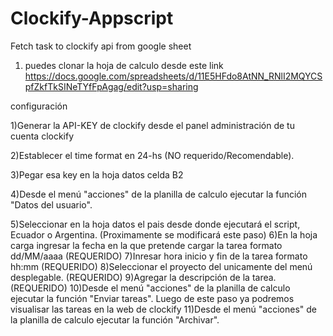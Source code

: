 # Clockify-Appscript
Fetch task to clockify api from google sheet

1) puedes clonar la hoja de calculo desde este link https://docs.google.com/spreadsheets/d/11E5HFdo8AtNN_RNlI2MQYCSpfZkfTkSINeTYfFpAgag/edit?usp=sharing


configuración 

1)Generar la API-KEY de clockify desde el panel administración de tu cuenta clockify

2)Establecer el time format en 24-hs (NO requerido/Recomendable).

3)Pegar esa key en la hoja datos celda B2

4)Desde el menú "acciones" de la planilla de calculo ejecutar la función "Datos del usuario".

5)Seleccionar en la hoja datos el pais desde donde ejecutará el script, Ecuador o Argentina. (Proximamente se modificará este paso)
6)En la hoja carga ingresar la fecha en la que pretende cargar la tarea formato dd/MM/aaaa (REQUERIDO)
7)Inresar hora inicio y fin de la tarea formato hh:mm (REQUERIDO)
8)Seleccionar el proyecto del unicamente del menú desplegable. (REQUERIDO)
9)Agregar la descripción de la tarea. (REQUERIDO)
10)Desde el menú "acciones" de la planilla de calculo ejecutar la función "Enviar tareas". Luego de este paso ya podremos visualisar las tareas en la web de clockify
11)Desde el menú "acciones" de la planilla de calculo ejecutar la función "Archivar".

